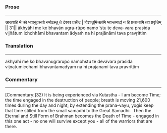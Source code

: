 ### Prose 
 --- 
आख्याहि मे को भवानुग्ररूपो
नमोऽस्तु ते देववर प्रसीद |
विज्ञातुमिच्छामि भवन्तमाद्यं
न हि प्रजानामि तव प्रवृत्तिम् || 31||
ākhyāhi me ko bhavān ugra-rūpo
namo ’stu te deva-vara prasīda
vijñātum ichchhāmi bhavantam ādyaṁ
na hi prajānāmi tava pravṛittim

### Translation 
 --- 
akhyahi me ko bhavanugrarupo namohstu te devavara prasida vijnatumicchami bhavantamadyam na hi prajanami tava pravrittim

### Commentary 
 --- 
[Commentary:]32) It is being experienced via Kutastha - I am become Time; the time engaged in the destruction of people; breath is moving 21,600 times during the day and night; by extending the prana-vayu, yogis keep that time stilled from the small samadhi to the Great Samadhi.  Then the Eternal and Still Form of Brahman becomes the Death of Time - engaged in this one act - no one will survive except you - all of the warriors that are there.